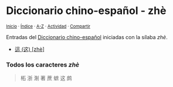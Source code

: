# Diccionario chino-español - zhè
<sup>[Inicio](../index.md) · [Índice](../indices/chino-espanol.md#silaba-zhe) · [A-Z](../indices/alfabetico.md) · [Actividad](../indices/actividad.md) · [Compartir](https://x.com/intent/tweet?text=Entradas%20del%20Diccionario%20chino-espa%C3%B1ol%20iniciadas%20con%20la%20s%C3%ADlaba%20%C2%ABzh%C3%A8%C2%BB.%0A%E2%86%92%20https%3A%2F%2Fjucardus.github.io%2Findices%2Fchino-espanol-zhe4.html%0A%0A%23chn_espnl_jucardus%20%23indcs_jucardus%0A%40jucardus)</sup>

Entradas del [Diccionario chino-español](../indices/chino-espanol.md#silaba-zhe) iniciadas con la sílaba _zhè_.

* [這 (这) [zhè]](../contenido/z/h/e/zhe4-36889.md)

### Todos los caracteres _zhè_

> 柘 浙 淛 著 蔗 蟅 这 鹧
